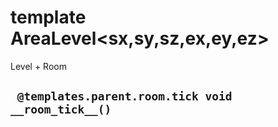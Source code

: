 # template AreaLevel<sx,sy,sz,ex,ey,ez>
Level + Room

## ` @templates.parent.room.tick void __room_tick__()`





